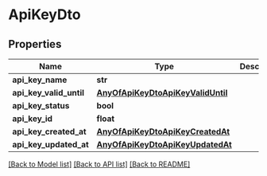 # ApiKeyDto

## Properties
Name | Type | Description | Notes
------------ | ------------- | ------------- | -------------
**api_key_name** | **str** |  | 
**api_key_valid_until** | [**AnyOfApiKeyDtoApiKeyValidUntil**](AnyOfApiKeyDtoApiKeyValidUntil.md) |  | [optional] 
**api_key_status** | **bool** |  | 
**api_key_id** | **float** |  | 
**api_key_created_at** | [**AnyOfApiKeyDtoApiKeyCreatedAt**](AnyOfApiKeyDtoApiKeyCreatedAt.md) |  | 
**api_key_updated_at** | [**AnyOfApiKeyDtoApiKeyUpdatedAt**](AnyOfApiKeyDtoApiKeyUpdatedAt.md) |  | 

[[Back to Model list]](../README.md#documentation-for-models) [[Back to API list]](../README.md#documentation-for-api-endpoints) [[Back to README]](../README.md)

